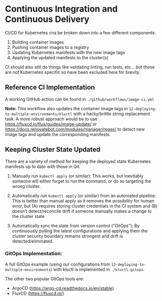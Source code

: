 # Continuous Integration and Continuous Delivery

CI/CD for Kubernetes cna be broken down into a few different components:

1. Building container images
2. Pushing container images to a registry
3. Updating Kubernetes manifests with the new image tags
4. Applying the updated manifests to the cluster(s)

CI should also still do things like validating linting, run tests, etc... but those are not Kubernetes specific so have been excluded here for brevity.

## Reference CI Implementation

A working GitHub action can be found in `./github/workflows/image-ci.yml`

**Note:** This workflow also updates the container image tags in `12-deploying-to-multiple-environments/kluctl` with a hacky/brittle string replacement task. A more robust approach would be to use https://fluxcd.io/flux/guides/image-update/ or https://docs.renovatebot.com/modules/manager/regex/ to detect new image tags and update the corresponding manifests.

## Keeping Cluster State Updated

There are a variety of method for keeping the deployed state Kubernetes manifests up to date with those in Git.

1. Manually run `kubectl apply` (or similar): This works, but inevitably someone will either forget to run the command, or do so targeting the wrong cluster.

2. Automatically run `kubectl apply` (or similar) from an automated pipeline: This is better than manual apply as it removes the possibility for human error, but (A) requires storing cluster credentials in the CI system and (B) doesn't detect/reconcile drift if someone manually makes a change to the cluster state

3. Automatically sync the state from version control ("GitOps"): By continuously pulling the latest configurations and applying them the cluster security boundary remains strongest and drift is detected/eliminated.

### GitOps Implementation:

A full GitOps example (using our configurations from `12-deploying-to-multiple-environments`) with kluctl is implemented in `./kluctl-gitops`.

The other two popular GitOps tools are:

- ArgoCD (https://argo-cd.readthedocs.io/en/stable)
- FluxCD (https://fluxcd.io/)
